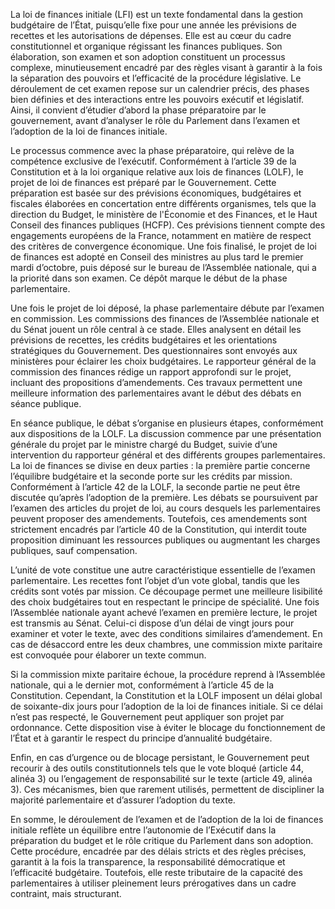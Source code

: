 La loi de finances initiale (LFI) est un texte fondamental dans la gestion budgétaire de l’État, puisqu’elle fixe pour une année les prévisions de recettes et les autorisations de dépenses. Elle est au cœur du cadre constitutionnel et organique régissant les finances publiques. Son élaboration, son examen et son adoption constituent un processus complexe, minutieusement encadré par des règles visant à garantir à la fois la séparation des pouvoirs et l’efficacité de la procédure législative. Le déroulement de cet examen repose sur un calendrier précis, des phases bien définies et des interactions entre les pouvoirs exécutif et législatif. Ainsi, il convient d’étudier d’abord la phase préparatoire par le gouvernement, avant d’analyser le rôle du Parlement dans l’examen et l’adoption de la loi de finances initiale.

Le processus commence avec la phase préparatoire, qui relève de la compétence exclusive de l’exécutif. Conformément à l’article 39 de la Constitution et à la loi organique relative aux lois de finances (LOLF), le projet de loi de finances est préparé par le Gouvernement. Cette préparation est basée sur des prévisions économiques, budgétaires et fiscales élaborées en concertation entre différents organismes, tels que la direction du Budget, le ministère de l'Économie et des Finances, et le Haut Conseil des finances publiques (HCFP). Ces prévisions tiennent compte des engagements européens de la France, notamment en matière de respect des critères de convergence économique. Une fois finalisé, le projet de loi de finances est adopté en Conseil des ministres au plus tard le premier mardi d’octobre, puis déposé sur le bureau de l’Assemblée nationale, qui a la priorité dans son examen. Ce dépôt marque le début de la phase parlementaire.

Une fois le projet de loi déposé, la phase parlementaire débute par l’examen en commission. Les commissions des finances de l’Assemblée nationale et du Sénat jouent un rôle central à ce stade. Elles analysent en détail les prévisions de recettes, les crédits budgétaires et les orientations stratégiques du Gouvernement. Des questionnaires sont envoyés aux ministères pour éclairer les choix budgétaires. Le rapporteur général de la commission des finances rédige un rapport approfondi sur le projet, incluant des propositions d’amendements. Ces travaux permettent une meilleure information des parlementaires avant le début des débats en séance publique.

En séance publique, le débat s’organise en plusieurs étapes, conformément aux dispositions de la LOLF. La discussion commence par une présentation générale du projet par le ministre chargé du Budget, suivie d’une intervention du rapporteur général et des différents groupes parlementaires. La loi de finances se divise en deux parties : la première partie concerne l’équilibre budgétaire et la seconde porte sur les crédits par mission. Conformément à l’article 42 de la LOLF, la seconde partie ne peut être discutée qu’après l’adoption de la première. Les débats se poursuivent par l’examen des articles du projet de loi, au cours desquels les parlementaires peuvent proposer des amendements. Toutefois, ces amendements sont strictement encadrés par l’article 40 de la Constitution, qui interdit toute proposition diminuant les ressources publiques ou augmentant les charges publiques, sauf compensation.

L’unité de vote constitue une autre caractéristique essentielle de l’examen parlementaire. Les recettes font l’objet d’un vote global, tandis que les crédits sont votés par mission. Ce découpage permet une meilleure lisibilité des choix budgétaires tout en respectant le principe de spécialité. Une fois l’Assemblée nationale ayant achevé l’examen en première lecture, le projet est transmis au Sénat. Celui-ci dispose d’un délai de vingt jours pour examiner et voter le texte, avec des conditions similaires d’amendement. En cas de désaccord entre les deux chambres, une commission mixte paritaire est convoquée pour élaborer un texte commun.

Si la commission mixte paritaire échoue, la procédure reprend à l’Assemblée nationale, qui a le dernier mot, conformément à l’article 45 de la Constitution. Cependant, la Constitution et la LOLF imposent un délai global de soixante-dix jours pour l’adoption de la loi de finances initiale. Si ce délai n’est pas respecté, le Gouvernement peut appliquer son projet par ordonnance. Cette disposition vise à éviter le blocage du fonctionnement de l’État et à garantir le respect du principe d’annualité budgétaire.

Enfin, en cas d’urgence ou de blocage persistant, le Gouvernement peut recourir à des outils constitutionnels tels que le vote bloqué (article 44, alinéa 3) ou l’engagement de responsabilité sur le texte (article 49, alinéa 3). Ces mécanismes, bien que rarement utilisés, permettent de discipliner la majorité parlementaire et d’assurer l’adoption du texte.

En somme, le déroulement de l’examen et de l’adoption de la loi de finances initiale reflète un équilibre entre l’autonomie de l’Exécutif dans la préparation du budget et le rôle critique du Parlement dans son adoption. Cette procédure, encadrée par des délais stricts et des règles précises, garantit à la fois la transparence, la responsabilité démocratique et l’efficacité budgétaire. Toutefois, elle reste tributaire de la capacité des parlementaires à utiliser pleinement leurs prérogatives dans un cadre contraint, mais structurant.